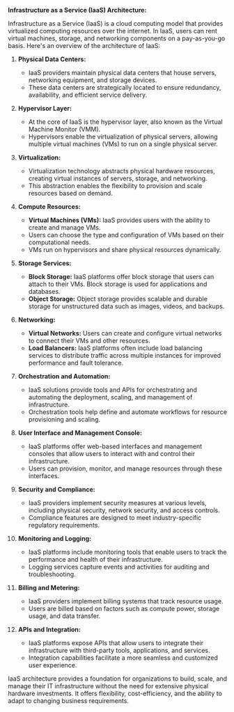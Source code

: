 **Infrastructure as a Service (IaaS) Architecture:**

Infrastructure as a Service (IaaS) is a cloud computing model that provides virtualized computing resources over the internet. In IaaS, users can rent virtual machines, storage, and networking components on a pay-as-you-go basis. Here's an overview of the architecture of IaaS:

1. **Physical Data Centers:**
   - IaaS providers maintain physical data centers that house servers, networking equipment, and storage devices.
   - These data centers are strategically located to ensure redundancy, availability, and efficient service delivery.

2. **Hypervisor Layer:**
   - At the core of IaaS is the hypervisor layer, also known as the Virtual Machine Monitor (VMM).
   - Hypervisors enable the virtualization of physical servers, allowing multiple virtual machines (VMs) to run on a single physical server.

3. **Virtualization:**
   - Virtualization technology abstracts physical hardware resources, creating virtual instances of servers, storage, and networking.
   - This abstraction enables the flexibility to provision and scale resources based on demand.

4. **Compute Resources:**
   - **Virtual Machines (VMs):** IaaS provides users with the ability to create and manage VMs.
   - Users can choose the type and configuration of VMs based on their computational needs.
   - VMs run on hypervisors and share physical resources dynamically.

5. **Storage Services:**
   - **Block Storage:** IaaS platforms offer block storage that users can attach to their VMs. Block storage is used for applications and databases.
   - **Object Storage:** Object storage provides scalable and durable storage for unstructured data such as images, videos, and backups.

6. **Networking:**
   - **Virtual Networks:** Users can create and configure virtual networks to connect their VMs and other resources.
   - **Load Balancers:** IaaS platforms often include load balancing services to distribute traffic across multiple instances for improved performance and fault tolerance.

7. **Orchestration and Automation:**
   - IaaS solutions provide tools and APIs for orchestrating and automating the deployment, scaling, and management of infrastructure.
   - Orchestration tools help define and automate workflows for resource provisioning and scaling.

8. **User Interface and Management Console:**
   - IaaS platforms offer web-based interfaces and management consoles that allow users to interact with and control their infrastructure.
   - Users can provision, monitor, and manage resources through these interfaces.

9. **Security and Compliance:**
   - IaaS providers implement security measures at various levels, including physical security, network security, and access controls.
   - Compliance features are designed to meet industry-specific regulatory requirements.

10. **Monitoring and Logging:**
    - IaaS platforms include monitoring tools that enable users to track the performance and health of their infrastructure.
    - Logging services capture events and activities for auditing and troubleshooting.

11. **Billing and Metering:**
    - IaaS providers implement billing systems that track resource usage.
    - Users are billed based on factors such as compute power, storage usage, and data transfer.

12. **APIs and Integration:**
    - IaaS platforms expose APIs that allow users to integrate their infrastructure with third-party tools, applications, and services.
    - Integration capabilities facilitate a more seamless and customized user experience.

IaaS architecture provides a foundation for organizations to build, scale, and manage their IT infrastructure without the need for extensive physical hardware investments. It offers flexibility, cost-efficiency, and the ability to adapt to changing business requirements.

